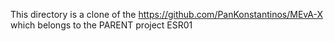 <p>This directory is a clone of the <a href="https://github.com/PanKonstantinos/MEvA-X"> https://github.com/PanKonstantinos/MEvA-X </a>
which belongs to the PARENT project ESR01</p>